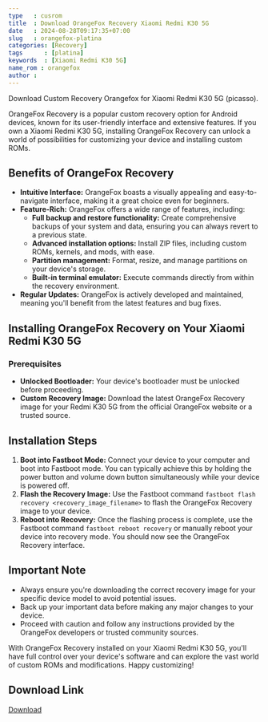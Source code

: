 ```yaml
---
type   : cusrom
title  : Download OrangeFox Recovery Xiaomi Redmi K30 5G
date   : 2024-08-28T09:17:35+07:00
slug   : orangefox-platina
categories: [Recovery]
tags      : [platina]
keywords  : [Xiaomi Redmi K30 5G]
name_rom : orangefox
author : 
---
```


Download Custom Recovery Orangefox for Xiaomi Redmi K30 5G (picasso).

OrangeFox Recovery is a popular custom recovery option for Android devices, known for its user-friendly interface and extensive features. If you own a Xiaomi Redmi K30 5G, installing OrangeFox Recovery can unlock a world of possibilities for customizing your device and installing custom ROMs.

## Benefits of OrangeFox Recovery

* **Intuitive Interface:** OrangeFox boasts a visually appealing and easy-to-navigate interface, making it a great choice even for beginners. 
* **Feature-Rich:** OrangeFox offers a wide range of features, including:
    * **Full backup and restore functionality:** Create comprehensive backups of your system and data, ensuring you can always revert to a previous state.
    * **Advanced installation options:** Install ZIP files, including custom ROMs, kernels, and mods, with ease.
    * **Partition management:** Format, resize, and manage partitions on your device's storage.
    * **Built-in terminal emulator:** Execute commands directly from within the recovery environment. 
* **Regular Updates:** OrangeFox is actively developed and maintained, meaning you'll benefit from the latest features and bug fixes.

## Installing OrangeFox Recovery on Your Xiaomi Redmi K30 5G

### Prerequisites

* **Unlocked Bootloader:** Your device's bootloader must be unlocked before proceeding.
* **Custom Recovery Image:** Download the latest OrangeFox Recovery image for your Redmi K30 5G from the official OrangeFox website or a trusted source.

## Installation Steps

1. **Boot into Fastboot Mode:** Connect your device to your computer and boot into Fastboot mode. You can typically achieve this by holding the power button and volume down button simultaneously while your device is powered off.
2. **Flash the Recovery Image:** Use the Fastboot command `fastboot flash recovery <recovery_image_filename>` to flash the OrangeFox Recovery image to your device.
3. **Reboot into Recovery:** Once the flashing process is complete, use the Fastboot command `fastboot reboot recovery` or manually reboot your device into recovery mode. You should now see the OrangeFox Recovery interface.

## Important Note

* Always ensure you're downloading the correct recovery image for your specific device model to avoid potential issues.
* Back up your important data before making any major changes to your device.
* Proceed with caution and follow any instructions provided by the OrangeFox developers or trusted community sources.

With OrangeFox Recovery installed on your Xiaomi Redmi K30 5G, you'll have full control over your device's software and can explore the vast world of custom ROMs and modifications. Happy customizing! 


## Download Link
[Download](https://orangefox.download/device/picasso)

